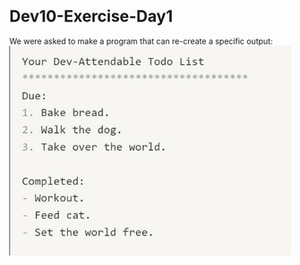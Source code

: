 # Dev10-Exercise-Day1
We were asked to make a program that can re-create a specific output:
![ExerciseDay1](ExerciseDay1.jpg)
